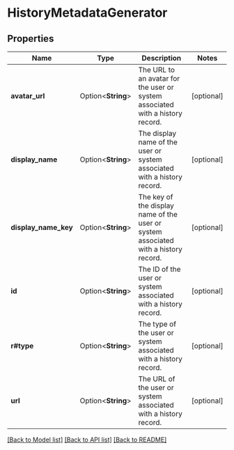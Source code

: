# HistoryMetadataGenerator

## Properties

Name | Type | Description | Notes
------------ | ------------- | ------------- | -------------
**avatar_url** | Option<**String**> | The URL to an avatar for the user or system associated with a history record. | [optional]
**display_name** | Option<**String**> | The display name of the user or system associated with a history record. | [optional]
**display_name_key** | Option<**String**> | The key of the display name of the user or system associated with a history record. | [optional]
**id** | Option<**String**> | The ID of the user or system associated with a history record. | [optional]
**r#type** | Option<**String**> | The type of the user or system associated with a history record. | [optional]
**url** | Option<**String**> | The URL of the user or system associated with a history record. | [optional]

[[Back to Model list]](../README.md#documentation-for-models) [[Back to API list]](../README.md#documentation-for-api-endpoints) [[Back to README]](../README.md)


